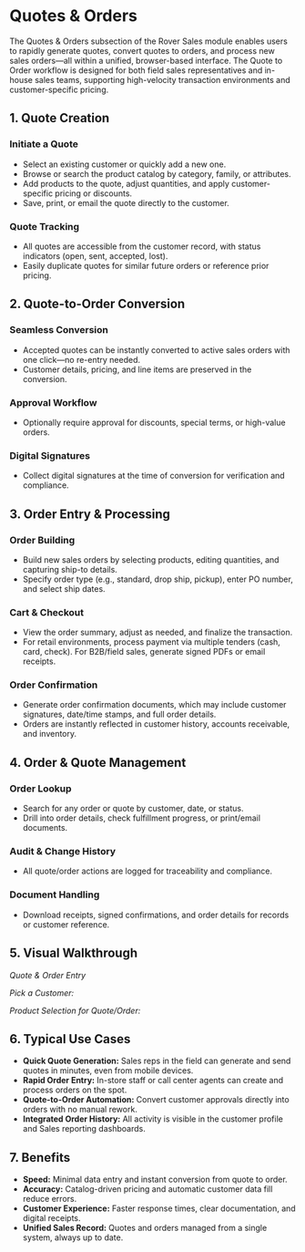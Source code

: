 # Quotes & Orders

<PageHeader />

The Quotes & Orders subsection of the Rover Sales module enables users to rapidly generate quotes, convert quotes to orders, and process new sales orders—all within a unified, browser-based interface. The Quote to Order workflow is designed for both field sales representatives and in-house sales teams, supporting high-velocity transaction environments and customer-specific pricing.

## 1. Quote Creation
### Initiate a Quote
- Select an existing customer or quickly add a new one.
- Browse or search the product catalog by category, family, or attributes.
- Add products to the quote, adjust quantities, and apply customer-specific pricing or discounts.
- Save, print, or email the quote directly to the customer.

### Quote Tracking
- All quotes are accessible from the customer record, with status indicators (open, sent, accepted, lost).
- Easily duplicate quotes for similar future orders or reference prior pricing.

## 2. Quote-to-Order Conversion
### Seamless Conversion
- Accepted quotes can be instantly converted to active sales orders with one click—no re-entry needed.
- Customer details, pricing, and line items are preserved in the conversion.

### Approval Workflow
- Optionally require approval for discounts, special terms, or high-value orders.

### Digital Signatures
- Collect digital signatures at the time of conversion for verification and compliance.

## 3. Order Entry & Processing
### Order Building
- Build new sales orders by selecting products, editing quantities, and capturing ship-to details.
- Specify order type (e.g., standard, drop ship, pickup), enter PO number, and select ship dates.

### Cart & Checkout
- View the order summary, adjust as needed, and finalize the transaction.
- For retail environments, process payment via multiple tenders (cash, card, check). For B2B/field sales, generate signed PDFs or email receipts.

### Order Confirmation
- Generate order confirmation documents, which may include customer signatures, date/time stamps, and full order details.
- Orders are instantly reflected in customer history, accounts receivable, and inventory.

## 4. Order & Quote Management
### Order Lookup
- Search for any order or quote by customer, date, or status.
- Drill into order details, check fulfillment progress, or print/email documents.

### Audit & Change History
- All quote/order actions are logged for traceability and compliance.

### Document Handling
- Download receipts, signed confirmations, and order details for records or customer reference.

## 5. Visual Walkthrough
_Quote & Order Entry_

_Pick a Customer:_

_Product Selection for Quote/Order:_

## 6. Typical Use Cases
- **Quick Quote Generation:** Sales reps in the field can generate and send quotes in minutes, even from mobile devices.
- **Rapid Order Entry:** In-store staff or call center agents can create and process orders on the spot.
- **Quote-to-Order Automation:** Convert customer approvals directly into orders with no manual rework.
- **Integrated Order History:** All activity is visible in the customer profile and Sales reporting dashboards.

## 7. Benefits
- **Speed:** Minimal data entry and instant conversion from quote to order.
- **Accuracy:** Catalog-driven pricing and automatic customer data fill reduce errors.
- **Customer Experience:** Faster response times, clear documentation, and digital receipts.
- **Unified Sales Record:** Quotes and orders managed from a single system, always up to date.

<PageFooter />
